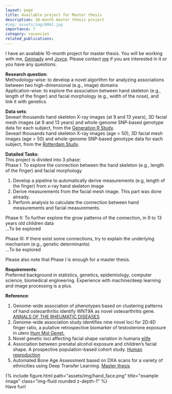 ```yaml
---
layout: page
title: Available project for Master thesis
description: 10-month master thesis project
#img: assets/img/0061.jpg
importance: 7
category: vacancies
related_publications:
---
```

I have an available 10-month project for master thesis. You will be working with me, [Gennady](https://www.roshchupkin.org/) and [Joyce](https://www.erasmusmc.nl/en/research/researchers/meurs-joyce-van). Please contact [me](https://tsingmessage.github.io/) if you are interested in it or you have any questions.

**Research question**:<br>
Methodology-wise: to develop a novel algorithm for analyzing associations between two high-dimensional (e.g., image) domains <br>
Application-wise: to explore the association between hand skeleton (e.g., length of the finger) and facial morphology (e.g., width of the nose), and link it with genetics

**Data sets**:<br>
Sevearl thousands hand skeleton X-ray images (at 9 and 13 years), 3D facial mesh images (at 9 and 13 years) and whole-genome SNP-based genotype data for each subject, from the [Generation R Study](https://pubmed.ncbi.nlm.nih.gov/16826450/).<br>
Sevearl thousands hand skeleton X-ray images (age > 50), 3D facial mesh images (age > 50) and whole-genome SNP-based genotype data for each subject, from the [Rotterdam Study](https://link.springer.com/article/10.1007/s10654-017-0321-4).

**Datailed Tasks**:<br>
This project is divided into 3 phase:<br>
Phase I: To explore the connection between the hand skeleton (e.g., length of the finger) and facial morphology<br>
1. Develop a pipeline to automatically derive measurements (e.g, length of the finger) from x-ray hand skeleton image<br>
2. Derive measurements from the facial mesh image. This part was done already.<br>
3. Perform analysis to calculate the connection between hand measurements and facial measurements. <br>

Phase II: To further explore the grow patterns of the connection, in 9 to 13 years old children data<br>
...To be explored<br>

Phase III: If there exist some connections, try to explain the underlying mechanism (e.g., genetic determinants)<br>
...To be explored<br>

Please also note that Phase I is enough for a master thesis. <br>


**Requirements**:<br>
Preferred background in statistics, genetics, epidemiology, computer science, biomedical engineering. Experience with machine/deep learning and image processing is a plus.



**Reference**:<br>
1. Genome-wide association of phenotypes based on clustering patterns of hand osteoarthritis identify WNT9A as novel osteoarthritis gene. [ANNALS OF THE RHEUMATIC DISEASES](https://ard.bmj.com/content/80/3/367)<br>
2. Genome-wide association study identifies nine novel loci for 2D:4D finger ratio, a putative retrospective biomarker of testosterone exposure in utero [Hum Mol Genet.](https://www.ncbi.nlm.nih.gov/pmc/articles/PMC5961159/)<br>
3. Novel genetic loci affecting facial shape variation in humans [elife](https://elifesciences.org/articles/49898v1)<br>
4. Association between prenatal alcohol exposure and children’s facial shape. A prospective population-based cohort study. [Human reproduction](https://doi.org/10.1093/humrep/dead006)<br>
5. Automated Bone Age Assessment based on DXA scans for a variety of ethnicities using Deep Transfer Learning. [Master thesis](https://repository.tudelft.nl/islandora/object/uuid:9009e4af-1d2e-446c-a083-6ad07c809e06)<br>

<div class="row">
    <div class="col-sm mt-3 mt-md-0">
        {% include figure.html path="assets/img/hand_face.png" title="example image" class="img-fluid rounded z-depth-1" %}
    </div>
</div>
<div class="caption">
    Have fun!
</div>
